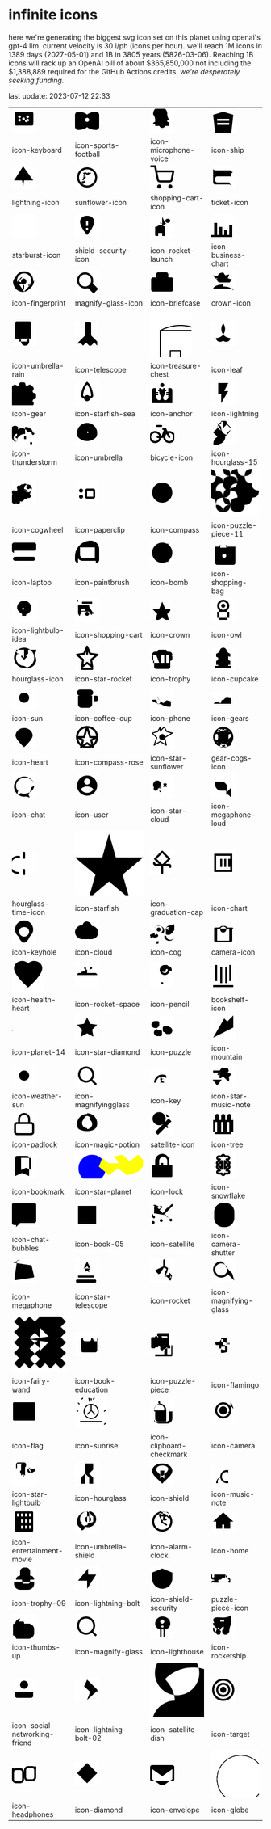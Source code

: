 # infinite icons

here we're generating the biggest svg icon set on this planet using openai's gpt-4 llm. current velocity is 30 i/ph (icons per hour). we'll reach 1M icons in 1389 days (2027-05-01) and 1B in 3805 years (5826-03-06). Reaching 1B icons will rack up an OpenAI bill of about $365,850,000 not including the $1,388,889 required for the GitHub Actions credits. _we're desperately seeking funding._

last update: 2023-07-12 22:33

|  |  |  |  |
| ---- | ---- | ---- | ---- |
| ![icons/icon-keyboard](icons/icon-keyboard.svg) | ![icons/icon-sports-football](icons/icon-sports-football.svg) | ![icons/icon-microphone-voice](icons/icon-microphone-voice.svg) | ![icons/icon-ship](icons/icon-ship.svg) 
| icon-keyboard | icon-sports-football | icon-microphone-voice | icon-ship 
| ![icons/lightning-icon](icons/lightning-icon.svg) | ![icons/sunflower-icon](icons/sunflower-icon.svg) | ![icons/shopping-cart-icon](icons/shopping-cart-icon.svg) | ![icons/ticket-icon](icons/ticket-icon.svg) 
| lightning-icon | sunflower-icon | shopping-cart-icon | ticket-icon 
| ![icons/starburst-icon](icons/starburst-icon.svg) | ![icons/shield-security-icon](icons/shield-security-icon.svg) | ![icons/icon-rocket-launch](icons/icon-rocket-launch.svg) | ![icons/icon-business-chart](icons/icon-business-chart.svg) 
| starburst-icon | shield-security-icon | icon-rocket-launch | icon-business-chart 
| ![icons/icon-fingerprint](icons/icon-fingerprint.svg) | ![icons/magnify-glass-icon](icons/magnify-glass-icon.svg) | ![icons/icon-briefcase](icons/icon-briefcase.svg) | ![icons/crown-icon](icons/crown-icon.svg) 
| icon-fingerprint | magnify-glass-icon | icon-briefcase | crown-icon 
| ![icons/icon-umbrella-rain](icons/icon-umbrella-rain.svg) | ![icons/icon-telescope](icons/icon-telescope.svg) | ![icons/icon-treasure-chest](icons/icon-treasure-chest.svg) | ![icons/icon-leaf](icons/icon-leaf.svg) 
| icon-umbrella-rain | icon-telescope | icon-treasure-chest | icon-leaf 
| ![icons/icon-gear](icons/icon-gear.svg) | ![icons/icon-starfish-sea](icons/icon-starfish-sea.svg) | ![icons/icon-anchor](icons/icon-anchor.svg) | ![icons/icon-lightning](icons/icon-lightning.svg) 
| icon-gear | icon-starfish-sea | icon-anchor | icon-lightning 
| ![icons/icon-thunderstorm](icons/icon-thunderstorm.svg) | ![icons/icon-umbrella](icons/icon-umbrella.svg) | ![icons/bicycle-icon](icons/bicycle-icon.svg) | ![icons/icon-hourglass-15](icons/icon-hourglass-15.svg) 
| icon-thunderstorm | icon-umbrella | bicycle-icon | icon-hourglass-15 
| ![icons/icon-cogwheel](icons/icon-cogwheel.svg) | ![icons/icon-paperclip](icons/icon-paperclip.svg) | ![icons/icon-compass](icons/icon-compass.svg) | ![icons/icon-puzzle-piece-11](icons/icon-puzzle-piece-11.svg) 
| icon-cogwheel | icon-paperclip | icon-compass | icon-puzzle-piece-11 
| ![icons/icon-laptop](icons/icon-laptop.svg) | ![icons/icon-paintbrush](icons/icon-paintbrush.svg) | ![icons/icon-bomb](icons/icon-bomb.svg) | ![icons/icon-shopping-bag](icons/icon-shopping-bag.svg) 
| icon-laptop | icon-paintbrush | icon-bomb | icon-shopping-bag 
| ![icons/icon-lightbulb-idea](icons/icon-lightbulb-idea.svg) | ![icons/icon-shopping-cart](icons/icon-shopping-cart.svg) | ![icons/icon-crown](icons/icon-crown.svg) | ![icons/icon-owl](icons/icon-owl.svg) 
| icon-lightbulb-idea | icon-shopping-cart | icon-crown | icon-owl 
| ![icons/hourglass-icon](icons/hourglass-icon.svg) | ![icons/icon-star-rocket](icons/icon-star-rocket.svg) | ![icons/icon-trophy](icons/icon-trophy.svg) | ![icons/icon-cupcake](icons/icon-cupcake.svg) 
| hourglass-icon | icon-star-rocket | icon-trophy | icon-cupcake 
| ![icons/icon-sun](icons/icon-sun.svg) | ![icons/icon-coffee-cup](icons/icon-coffee-cup.svg) | ![icons/icon-phone](icons/icon-phone.svg) | ![icons/icon-gears](icons/icon-gears.svg) 
| icon-sun | icon-coffee-cup | icon-phone | icon-gears 
| ![icons/icon-heart](icons/icon-heart.svg) | ![icons/icon-compass-rose](icons/icon-compass-rose.svg) | ![icons/icon-star-sunflower](icons/icon-star-sunflower.svg) | ![icons/gear-cogs-icon](icons/gear-cogs-icon.svg) 
| icon-heart | icon-compass-rose | icon-star-sunflower | gear-cogs-icon 
| ![icons/icon-chat](icons/icon-chat.svg) | ![icons/icon-user](icons/icon-user.svg) | ![icons/icon-star-cloud](icons/icon-star-cloud.svg) | ![icons/icon-megaphone-loud](icons/icon-megaphone-loud.svg) 
| icon-chat | icon-user | icon-star-cloud | icon-megaphone-loud 
| ![icons/hourglass-time-icon](icons/hourglass-time-icon.svg) | ![icons/icon-starfish](icons/icon-starfish.svg) | ![icons/icon-graduation-cap](icons/icon-graduation-cap.svg) | ![icons/icon-chart](icons/icon-chart.svg) 
| hourglass-time-icon | icon-starfish | icon-graduation-cap | icon-chart 
| ![icons/icon-keyhole](icons/icon-keyhole.svg) | ![icons/icon-cloud](icons/icon-cloud.svg) | ![icons/icon-cog](icons/icon-cog.svg) | ![icons/camera-icon](icons/camera-icon.svg) 
| icon-keyhole | icon-cloud | icon-cog | camera-icon 
| ![icons/icon-health-heart](icons/icon-health-heart.svg) | ![icons/icon-rocket-space](icons/icon-rocket-space.svg) | ![icons/icon-pencil](icons/icon-pencil.svg) | ![icons/bookshelf-icon](icons/bookshelf-icon.svg) 
| icon-health-heart | icon-rocket-space | icon-pencil | bookshelf-icon 
| ![icons/icon-planet-14](icons/icon-planet-14.svg) | ![icons/icon-star-diamond](icons/icon-star-diamond.svg) | ![icons/icon-puzzle](icons/icon-puzzle.svg) | ![icons/icon-mountain](icons/icon-mountain.svg) 
| icon-planet-14 | icon-star-diamond | icon-puzzle | icon-mountain 
| ![icons/icon-weather-sun](icons/icon-weather-sun.svg) | ![icons/icon-magnifyingglass](icons/icon-magnifyingglass.svg) | ![icons/icon-key](icons/icon-key.svg) | ![icons/icon-star-music-note](icons/icon-star-music-note.svg) 
| icon-weather-sun | icon-magnifyingglass | icon-key | icon-star-music-note 
| ![icons/icon-padlock](icons/icon-padlock.svg) | ![icons/icon-magic-potion](icons/icon-magic-potion.svg) | ![icons/satellite-icon](icons/satellite-icon.svg) | ![icons/icon-tree](icons/icon-tree.svg) 
| icon-padlock | icon-magic-potion | satellite-icon | icon-tree 
| ![icons/icon-bookmark](icons/icon-bookmark.svg) | ![icons/icon-star-planet](icons/icon-star-planet.svg) | ![icons/icon-lock](icons/icon-lock.svg) | ![icons/icon-snowflake](icons/icon-snowflake.svg) 
| icon-bookmark | icon-star-planet | icon-lock | icon-snowflake 
| ![icons/icon-chat-bubbles](icons/icon-chat-bubbles.svg) | ![icons/icon-book-05](icons/icon-book-05.svg) | ![icons/icon-satellite](icons/icon-satellite.svg) | ![icons/icon-camera-shutter](icons/icon-camera-shutter.svg) 
| icon-chat-bubbles | icon-book-05 | icon-satellite | icon-camera-shutter 
| ![icons/icon-megaphone](icons/icon-megaphone.svg) | ![icons/icon-star-telescope](icons/icon-star-telescope.svg) | ![icons/icon-rocket](icons/icon-rocket.svg) | ![icons/icon-magnifying-glass](icons/icon-magnifying-glass.svg) 
| icon-megaphone | icon-star-telescope | icon-rocket | icon-magnifying-glass 
| ![icons/icon-fairy-wand](icons/icon-fairy-wand.svg) | ![icons/icon-book-education](icons/icon-book-education.svg) | ![icons/icon-puzzle-piece](icons/icon-puzzle-piece.svg) | ![icons/icon-flamingo](icons/icon-flamingo.svg) 
| icon-fairy-wand | icon-book-education | icon-puzzle-piece | icon-flamingo 
| ![icons/icon-flag](icons/icon-flag.svg) | ![icons/icon-sunrise](icons/icon-sunrise.svg) | ![icons/icon-clipboard-checkmark](icons/icon-clipboard-checkmark.svg) | ![icons/icon-camera](icons/icon-camera.svg) 
| icon-flag | icon-sunrise | icon-clipboard-checkmark | icon-camera 
| ![icons/icon-star-lightbulb](icons/icon-star-lightbulb.svg) | ![icons/icon-hourglass](icons/icon-hourglass.svg) | ![icons/icon-shield](icons/icon-shield.svg) | ![icons/icon-music-note](icons/icon-music-note.svg) 
| icon-star-lightbulb | icon-hourglass | icon-shield | icon-music-note 
| ![icons/icon-entertainment-movie](icons/icon-entertainment-movie.svg) | ![icons/icon-umbrella-shield](icons/icon-umbrella-shield.svg) | ![icons/icon-alarm-clock](icons/icon-alarm-clock.svg) | ![icons/icon-home](icons/icon-home.svg) 
| icon-entertainment-movie | icon-umbrella-shield | icon-alarm-clock | icon-home 
| ![icons/icon-trophy-09](icons/icon-trophy-09.svg) | ![icons/icon-lightning-bolt](icons/icon-lightning-bolt.svg) | ![icons/icon-shield-security](icons/icon-shield-security.svg) | ![icons/puzzle-piece-icon](icons/puzzle-piece-icon.svg) 
| icon-trophy-09 | icon-lightning-bolt | icon-shield-security | puzzle-piece-icon 
| ![icons/icon-thumbs-up](icons/icon-thumbs-up.svg) | ![icons/icon-magnify-glass](icons/icon-magnify-glass.svg) | ![icons/icon-lighthouse](icons/icon-lighthouse.svg) | ![icons/icon-rocketship](icons/icon-rocketship.svg) 
| icon-thumbs-up | icon-magnify-glass | icon-lighthouse | icon-rocketship 
| ![icons/icon-social-networking-friend](icons/icon-social-networking-friend.svg) | ![icons/icon-lightning-bolt-02](icons/icon-lightning-bolt-02.svg) | ![icons/icon-satellite-dish](icons/icon-satellite-dish.svg) | ![icons/icon-target](icons/icon-target.svg) 
| icon-social-networking-friend | icon-lightning-bolt-02 | icon-satellite-dish | icon-target 
| ![icons/icon-headphones](icons/icon-headphones.svg) | ![icons/icon-diamond](icons/icon-diamond.svg) | ![icons/icon-envelope](icons/icon-envelope.svg) | ![icons/icon-globe](icons/icon-globe.svg) 
| icon-headphones | icon-diamond | icon-envelope | icon-globe 

